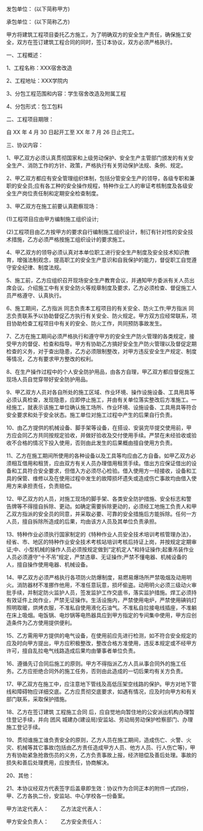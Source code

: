
 


发包单位： (以下简称甲方)


承包单位： (以下简称乙方)


甲方将建筑工程项目委托乙方施工，为了明确双方的安全生产责任，确保施工安全，双方在签订建筑工程合同的同时，签订本协议，双方必须严格执行。


一、工程概述：


1、工程名称：XXX宿舍改造


2、工程地址：XXX学院内


3、分包工程范围和内容：学生宿舍改造及附属工程


4、分包形式：包工包料


二、工程项目期限：


自 XX 年 4 月 30 日起开工至 XX 年 7 月 26 日止完工。


三、协议内容：


1、甲乙双方必须认真贯彻国家和上级劳动保护、安全生产主管部门颁发的有关安全生产、消防工作的方针、政策，严格执行有关劳动保护法规、条例、规定。


2、甲乙双方都应有安全管理组织体制，包括分管安全生产的领导，各级专职和兼职的安全员;应有各工种的安全操作规程，特种作业工人的审证考核制度及各级安全生产岗位责任制和定期安全检查制度。


3、甲乙双方在施工前要认真勘察现场：


(1)工程项目应由甲方编制施工组织设计;


(2)工程项目由乙方按甲方的要求自行编制施工组织设计，制订有针对性的安全技术措施，乙方必须严格按施工组织设计的要求施工。


4、甲乙双方的领导必须认真对本单位职工进行安全生产制度及安全技术知识教育，增强法制观念，提高职工的安全生产意识和自我保护的能力，督促职工自觉遵守安全纪律、制度法规。


5、施工前，乙方应组织召开现场安全生产教育会议，并通知甲方委派有关人员出席会议。介绍施工中有关安全防火等规章制度及要求，乙方必须检查、督促施工人员严格遵守、认真执行。


6、施工期间，乙方指派 同志负责本工程项目的有关安全、防火工作;甲方指派 同志负责联系予以协助督促乙方执行有关安全、防火规定。甲方双方应经常联系，项目协助检查工程项目中有关的安全、防火工作，共同预防事故发生。


7、乙方在施工期间必须严格执行和遵守甲方的安全生产防火管理的各类规定，接受甲方的督促、检查和指导。甲方有协助乙方搞好安全生产防火管理以及督促定期检查的义务，对于查出隐患，乙方必须限制整改，对甲方违反安全生产规定、制度等情况，乙方有要求甲方整改的权利。


8、在生产操作过程中的个人安全防护用品，由各方自理，甲乙双方都应督促施工现场人员自觉穿带好安全防护用品。


9、甲乙双方人员对各自所处的施工区域、作业环境、操作设施设备、工具用具等必须认真检查，发现隐患，应即停止施工，并由有关单位落实整改后方准施工。一经施工，就表示该施工单位确认施工场所、作业环境、设施设备、工具用具等符合安全要求和处于安全状态。施工单位对施工过程中产生的后果自行负责。


10、由乙方提供的机械设备、脚手架等设备，在搭设、安装完毕提交使用前，甲方应会同乙方共同按规定验收，并做好验收及交付使用手续。严禁在未经验收或验收不合格的情况下投入使用，否则由此发生的后果概由擅自使用方负责。


11、乙方在施工期间所使用的各种设备以及工具等均应由乙方自备。如甲乙双方必须相互借用和租赁，应由双方有关人员办理借用租赁手续。借出方应保证借出的设备和工具符合安全要求，但借入方必须尽心检验。借入使用方一经接收，设备和工具的保管、维修以及在使用过程中发生的故障损坏遗失或造成伤亡事故均由借入使用方来承担责任，负责赔偿。


12、甲乙双方的人员，对施工现场的脚手架、各类安全防护措施、安全标志和警告牌等不得擅自拆除、更动。如确定需要拆除更动的，必须经工地施工负责人和甲乙双方指派的安全员的同意，并采取必要、可靠的安全措施后方能拆除。任何一方人员，擅自拆除所造成的后果，均由该方人员及其单位负责承担。


13、特种作业必须执行国家制定的《特种作业人员安全技术培训考核管理办法》，经省、市、地区的特种作业安全技术考核站培训考核后持证上岗，并按规定定期审证;中、小型机械的操作人员必须按规定做到“定机定人”和持证操作;起重吊装作业人员必须遵守“十不吊”规定，严禁违章、无证操作;严禁不懂电器、机械设备的人，擅自操作使用电器、机械设备。


14、甲乙双方必须严格执行各项防火防爆制度，易燃易爆场所严禁吸烟及动用明火。消防器材不准挪作他用，不准任意玩意，损坏偷盗。动用明火必须三级动火审批手续，并制定防火监护人员，签发监护工作交底书，落实监护措施。焊工必须持有效证件上岗作业，严禁无证操作。生活设施内，严禁使用电炉，严禁使用碘钨灯照明取暖，烘烤衣服，不准私自使用液化石油气。不准私自拉接电线插座，不准躺在床上吸烟。电饭锅、电炒锅等电热器具应到甲方指定的专间集中使用，甲方应创造条件为乙方使用提供便利。


15、乙方需用甲方提供的电气设备，在使用前应先进行检测，如不符合安全规定的应及时向甲方提出，甲方应积极整改，整改合格方准使用，违反本规定或不经甲方许可，擅自乱拉电气线路造成后果均由肇事者单位负责。


16、遵循先订合同后施工的原则。甲方不得指派乙方人员从事合同外的施工任务。乙方应拒绝合同外的施工任务，否则由此造成的一切后果均有关方负责。


17、甲乙双方在施工中，应注意地下管线及高低压架空线路的保护。甲方对地下管线和障碍物应详细交底。乙方应贯彻交底要求，如遇有情况，应及时向甲方和有关部门联系，采取保护措施。


18、乙方在签订建筑
工程施工合同
后，应自觉地向暂住地的公安派出机构办理暂住登记手续，并向 团风 城建办(建设局)安监站、劳动局劳动保护检察部门、办理施工登记手续。


19、贯彻谁施工谁负责安全的原则，乙方人员在施工期间，造成伤亡、火警、火灾、机械等其它事故(包括由乙方责任造成甲方人员、他方人员、行人伤亡等)，甲方有协助紧急抢救伤员的义务，乙方负责事故上报，经济赔偿及善后处理。事故的损失和善后处理费用，应按责任，协商解决。


20、其他：


21、本协议经双方代表签字后盖章即生效：协议作为合同正本的附件一式四份，甲、乙方各执二份，安监站、中心学校各一份备案。


甲方法定代表人： 　　乙方法定代表人：


甲方安全负责人：　　 乙方安全责任人：
 


 

 
 
 
 
 
  


  
 

  


  


  
 
 
 
 

